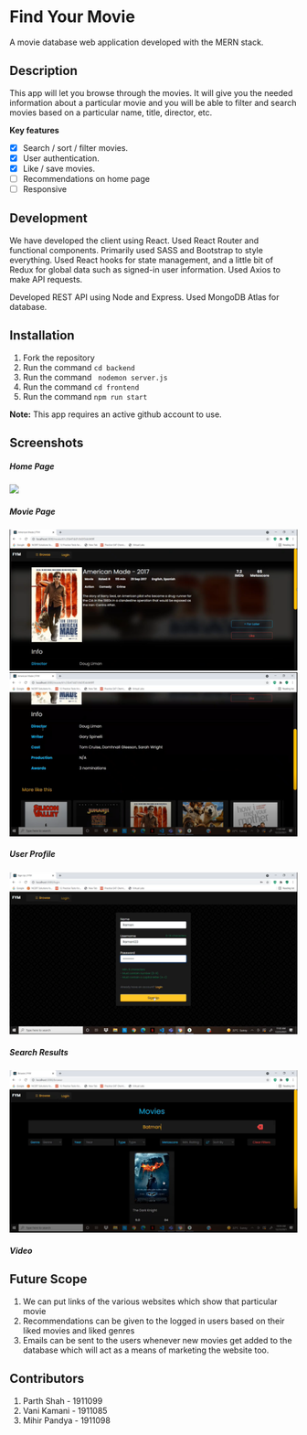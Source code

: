 # Find Your Movie

A movie database web application developed with the MERN stack.

## Description

This app will let you browse through the movies. It will give you the needed information about a particular movie and you will be able to filter and search movies based on a particular name, title, director, etc.

**Key features**
- [x] Search / sort / filter movies.
- [x] User authentication.
- [x] Like / save movies.
- [ ] Recommendations on home page
- [ ] Responsive

## Development

We have developed the client using React. Used React Router and functional components. Primarily used SASS and Bootstrap to style everything. Used React hooks for state management, and a little bit of Redux for global data such as signed-in user information. Used Axios to make API requests.

Developed REST API using Node and Express. Used MongoDB Atlas for database.

## Installation
1. Fork the repository
2. Run the command ``` cd backend ```
3. Run the command ``` nodemon server.js```
4. Run the command ``` cd frontend ```
5. Run the command ``` npm run start ```

**Note:** This app requires an active github account to use.

## Screenshots
##### Home Page
![](assets/homepage.PNG)
##### Movie Page
![](assets/moviepage.PNG)
![](assets/moviepage2.PNG)
##### User Profile
![](assets/loginpage.PNG)
##### Search Results
![](assets/searchmovie.PNG)

##### Video

## Future Scope
1. We can put links of the various websites which show that particular movie 
2. Recommendations can be given to the logged in users based on their liked movies and liked genres
3. Emails can be sent to the users whenever new movies get added to the database which will act as a means of marketing the website too.

## Contributors
1. Parth Shah - 1911099
2. Vani Kamani - 1911085
3. Mihir Pandya - 1911098